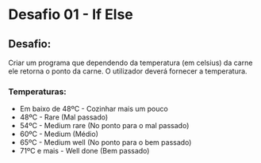 # Desafio 01 - If Else

## Desafio:
Criar um programa que dependendo da temperatura (em celsius) da carne ele retorna o ponto da carne. 
O utilizador deverá fornecer a temperatura.

### Temperaturas:
- Em baixo de 48ºC - Cozinhar mais um pouco
- 48ºC - Rare (Mal passado)
- 54ºC - Medium rare (No ponto para o mal passado)
- 60ºC - Medium (Médio)
- 65ºC - Medium well (No ponto para o bem passado)
- 71ºC e mais - Well done (Bem passado) 